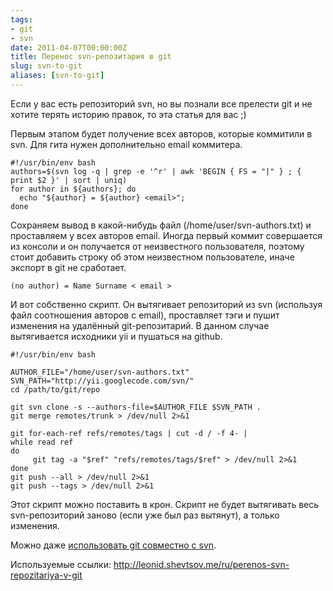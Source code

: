 ```yaml
---
tags:
- git
- svn
date: 2011-04-07T00:00:00Z
title: Перенос svn-репозитария в git
slug: svn-to-git
aliases: [svn-to-git]
---
```


Если у вас есть репозиторий svn, но вы познали все прелести git и не хотите терять историю правок, то эта статья для вас ;)

Первым этапом будет получение всех авторов, которые коммитили в svn. Для гита нужен дополнительно email коммитера.

```
#!/usr/bin/env bash
authors=$(svn log -q | grep -e '^r' | awk 'BEGIN { FS = "|" } ; { print $2 }' | sort | uniq)
for author in ${authors}; do
  echo "${author} = ${author} <email>";
done
```

Сохраняем вывод в какой-нибудь файл (/home/user/svn-authors.txt) и проставляем у всех авторов email. Иногда первый коммит совершается из консоли и он получается от неизвестного пользователя, поэтому стоит добавить строку об этом неизвестном пользователе, иначе экспорт в git не сработает.

```
(no author) = Name Surname < email >
```

И вот собственно скрипт. Он вытягивает репозиторий из svn (используя файл соотношения авторов с email), проставляет тэги и пушит изменения на удалённый git-репозитарий. В данном случае вытягивается исходники yii и пушаться на github.

```
#!/usr/bin/env bash

AUTHOR_FILE="/home/user/svn-authors.txt"
SVN_PATH="http://yii.googlecode.com/svn/"
cd /path/to/git/repo

git svn clone -s --authors-file=$AUTHOR_FILE $SVN_PATH .
git merge remotes/trunk > /dev/null 2>&1

git for-each-ref refs/remotes/tags | cut -d / -f 4- |
while read ref
do
     git tag -a "$ref" "refs/remotes/tags/$ref" > /dev/null 2>&1
done
git push --all > /dev/null 2>&1
git push --tags > /dev/null 2>&1
```

Этот скрипт можно поставить в крон. Скрипт не будет вытягивать весь svn-репозиторий заново (если уже был раз вытянут), а только изменения.

Можно даже [использовать git совместно с svn](http://linsovet.com/git-svn-sync-changes).

Используемые ссылки: http://leonid.shevtsov.me/ru/perenos-svn-repozitariya-v-git
